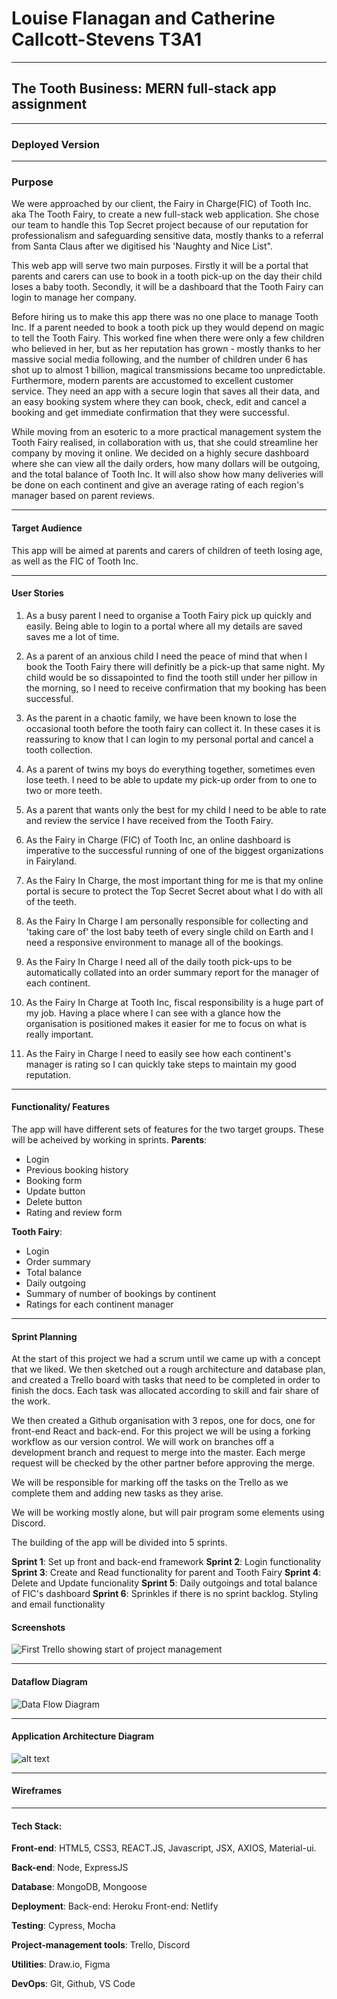
# **Louise Flanagan and Catherine Callcott-Stevens T3A1**
********************************
## **The Tooth Business: MERN full-stack app assignment**
*****************************************

### Deployed Version


****************

### Purpose

We were approached by our client, the Fairy in Charge(FIC) of Tooth Inc. aka The Tooth Fairy, to create a new full-stack web application. She chose our team to handle this Top Secret project because of our reputation for professionalism and safeguarding sensitive data, mostly thanks to a referral from Santa Claus after we digitised his 'Naughty and Nice List".

This web app will serve two main purposes. Firstly it will be a portal that parents and carers can use to book in a tooth pick-up on the day their child loses a baby tooth. Secondly, it will be a dashboard that the Tooth Fairy can login to manage her company. 

Before hiring us to make this app there was no one place to manage Tooth Inc. If a parent needed to book a tooth pick up they would depend on magic to tell the Tooth Fairy. This worked fine when there were only a few children who believed in her, but as her reputation has grown - mostly thanks to her massive social media following, and the number of children under 6 has shot up to almost 1 billion, magical transmissions became too unpredictable. Furthermore, modern parents are accustomed to excellent customer service. They need an app with a secure login that saves all their data, and an easy booking system where they can book, check, edit and cancel a booking and get immediate confirmation that they were successful.

While moving from an esoteric to a more practical management system the Tooth Fairy realised, in collaboration with us, that she could streamline her company by moving it online. We decided on a highly secure dashboard where she can view all the daily orders, how many dollars will be outgoing, and the total balance of Tooth Inc. It will also show how many deliveries will be done on each continent and give an average rating of each region's manager based on parent reviews. 
*********

#### Target Audience

This app will be aimed at parents and carers of children of teeth losing age, as well as the FIC of Tooth Inc.
*********

#### User Stories

1. As a busy parent I need to organise a Tooth Fairy pick up quickly and easily. Being able to login to a portal where all my details are saved saves me a lot of time.

2. As a parent of an anxious child I need the peace of mind that when I book the Tooth Fairy there will definitly be a pick-up that same night. My child would be so dissapointed to find the tooth still under her pillow in the morning, so I need to receive confirmation that my booking has been successful.

3. As the parent in a chaotic family, we have been known to lose the occasional tooth before the tooth fairy can collect it. In these cases it is reassuring to know that I can login to my personal portal and cancel a tooth collection. 

4. As a parent of twins my boys do everything together, sometimes even lose teeth. I need to be able to update my pick-up order from to one to two or more teeth.

5. As a parent that wants only the best for my child I need to be able to rate and review the service I have received from the Tooth Fairy.

6. As the Fairy in Charge (FIC) of Tooth Inc, an online dashboard is imperative to the successful running of one of the biggest organizations in Fairyland. 

7. As the Fairy In Charge, the most important thing for me is that my online portal is secure to protect the Top Secret Secret about what I do with all of the teeth.

8. As the Fairy In Charge I am personally responsible for collecting and 'taking care of' the lost baby teeth of every single child on Earth and I need a responsive environment to manage all of the bookings. 

9. As the Fairy In Charge I need all of the daily tooth pick-ups to be automatically collated into an order summary report for the manager of each continent. 

10. As the Fairy In Charge at Tooth Inc, fiscal responsibility is a huge part of my job. Having a place where I can see with a glance how the organisation is positioned makes it easier for me to focus on what is really important. 

11. As the Fairy in Charge I need to easily see how each continent's manager is rating so I can quickly take steps to maintain my good reputation.
*********

#### Functionality/ Features

The app will have different sets of features for the two target groups. These will be acheived by working in sprints.
**Parents**:
- Login
- Previous booking history
- Booking form
- Update button
- Delete button
- Rating and review form

**Tooth Fairy**:
- Login
- Order summary
- Total balance
- Daily outgoing 
- Summary of number of bookings by continent 
- Ratings for each continent manager

****************
#### Sprint Planning
At the start of this project we had a scrum until we came up with a concept that we liked. We then sketched out a rough architecture and database plan, and created a Trello board with tasks that need to be completed in order to finish the docs. Each task was allocated according to skill and fair share of the work. 

We then created a Github organisation with 3 repos, one for docs, one for front-end React and back-end. For this project we will be using a forking workflow as our version control. We will work on branches off a development branch and request to merge into the master. Each merge request will be checked by the other partner before approving the merge. 

We will be responsible for marking off the tasks on the Trello as we complete them and adding new tasks as they arise.

We will be working mostly alone, but will pair program some elements using Discord.

The building of the app will be divided into 5 sprints.

**Sprint 1**: Set up front and back-end framework
**Sprint 2**: Login functionality
**Sprint 3**: Create and Read functionality for parent and Tooth Fairy
**Sprint 4**: Delete and Update funcionality
**Sprint 5**: Daily outgoings and total balance of FIC's dashboard
**Sprint 6**: Sprinkles if there is no sprint backlog. Styling and email functionality

#### Screenshots
<img src="Trello-screenshots/05071207.png" alt="First Trello showing start of project management" />


****************
#### Dataflow Diagram

<img src="Data-Flow-Diagram.png" alt="Data Flow Diagram" />

****************

#### Application Architecture Diagram

<img src="Application-Architecture-Diagram.jpg" alt="alt text" title="Application Architecture Diagram" />

****************

#### Wireframes

*********

#### Tech Stack:

**Front-end**: HTML5, CSS3, REACT.JS, Javascript, JSX, AXIOS, Material-ui.

**Back-end**: Node, ExpressJS

**Database**: MongoDB, Mongoose

**Deployment**: 
Back-end: Heroku
Front-end: Netlify

**Testing**: Cypress, Mocha

**Project-management tools**: Trello, Discord

**Utilities**: Draw.io, Figma

**DevOps**: Git, Github, VS Code

